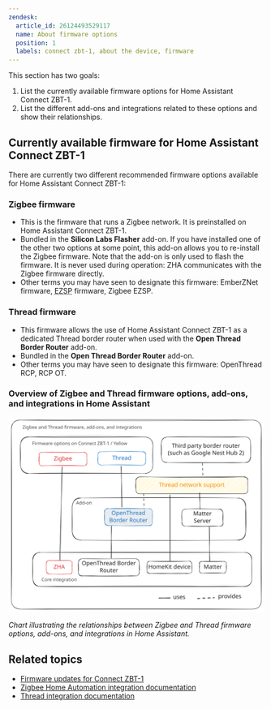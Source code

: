 ```yaml
---
zendesk:
  article_id: 26124493529117
  name: About firmware options
  position: 1
  labels: connect zbt-1, about the device, firmware
---
```


This section has two goals:

1. List the currently available firmware options for Home Assistant Connect&nbsp;ZBT-1.
2. List the different add-ons and integrations related to these options and show their relationships.

## Currently available firmware for Home Assistant Connect ZBT-1

There are currently two different recommended firmware options available for Home Assistant Connect&nbsp;ZBT-1:

### Zigbee firmware

- This is the firmware that runs a Zigbee network. It is preinstalled on Home Assistant Connect&nbsp;ZBT-1.
- Bundled in the **Silicon Labs Flasher** add-on. If you have installed one of the other two options at some point, this add-on allows you to re-install the Zigbee firmware. Note that the add-on is only used to flash the firmware. It is never used during operation: ZHA communicates with the Zigbee firmware directly.
- Other terms you may have seen to designate this firmware: EmberZNet firmware, <abbr title="EmberZnet serial protocol">EZSP</abbr> firmware, Zigbee EZSP.

### Thread firmware

- This firmware allows the use of Home Assistant Connect&nbsp;ZBT-1 as a dedicated Thread border router when used with the **Open Thread Border Router** add-on.
- Bundled in the **Open Thread Border Router** add-on.
- Other terms you may have seen to designate this firmware: OpenThread RCP, RCP OT.

### Overview of Zigbee and Thread firmware options, add-ons, and integrations in Home Assistant

![Chart illustrating the relationships between Zigbee and Thread firmware options, add-ons, and integrations in Home Assistant.](/static/img/connect-zbt-1/firmware-options-no-multiprotocol.svg)

*Chart illustrating the relationships between Zigbee and Thread firmware options, add-ons, and integrations in Home Assistant.*

## Related topics

- [Firmware updates for Connect ZBT-1](/hc/en-us/articles/26124447269917)
- [Zigbee Home Automation integration documentation](https://www.home-assistant.io/integrations/zha/)
- [Thread integration documentation](https://www.home-assistant.io/integrations/thread/)
